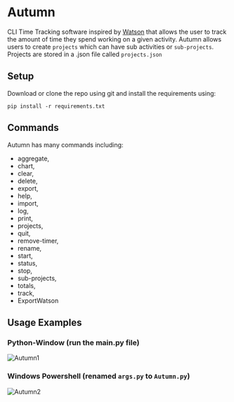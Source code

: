 # Autumn
CLI Time Tracking software inspired by [Watson](https://github.com/TailorDev/Watson) that allows the user to track the amount of time they spend working on a given activity. 
Autumn allows users to create `projects` which can have sub activities or `sub-projects`.
Projects are stored in a .json file called `projects.json`

## Setup
Download or clone the repo using git and install the requirements using:

`pip install -r requirements.txt`

## Commands
Autumn has many commands including:
* aggregate,
* chart,
* clear,
* delete,
* export,
* help,
* import,
* log,
* print,
* projects,
* quit,
* remove-timer,
* rename,
* start,
* status,
* stop,
* sub-projects,
* totals,
* track, 
* ExportWatson

## Usage Examples
### Python-Window (run the main.py file)

![Autumn1](https://user-images.githubusercontent.com/63872314/172470869-4e3a9c30-439a-4b1e-818d-04b774c93ca2.gif)

### Windows Powershell (renamed `args.py` to `Autumn.py`)

![Autumn2](https://user-images.githubusercontent.com/63872314/172476433-4be3a8d3-c3ef-4a17-b490-2cc1e1a56abb.gif)


